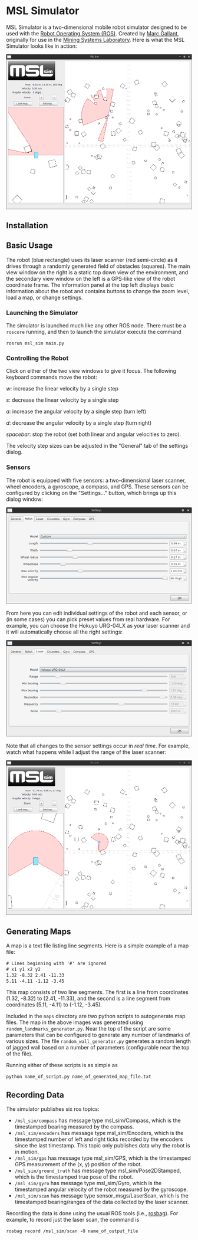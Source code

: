 # MSL Simulator
MSL Simulator is a two-dimensional mobile robot simulator designed to be used with the [Robot Operating System (ROS)](http://www.ros.org). Created by [Marc Gallant](http://marcgallant.ca), originally for use in the [Mining Systems Laboratory](http://msl.engineering.queensu.ca). Here is what the MSL Simulator looks like in action:

![MSL Simulator](images/msl_sim.gif)

## Installation

## Basic Usage
The robot (blue rectangle) uses its laser scanner (red semi-circle) as it drives through a randomly generated field of obstacles (squares). The main view window on the right is a static top down view of the environment, and the secondary view window on the left is a GPS-like view of the robot coordinate frame. The information panel at the top left displays basic information about the robot and contains buttons to change the zoom level, load a map, or change settings.

### Launching the Simulator
The simulator is launched much like any other ROS node. There must be a `roscore` running, and then to launch the simulator execute the command

```
rosrun msl_sim main.py
```

### Controlling the Robot
Click on either of the two view windows to give it focus. The following keyboard commands move the robot:

*w*: increase the linear velocity by a single step

*s*: decrease the linear velocity by a single step

*a*: increase the angular velocity by a single step (turn left)

*d*: decrease the angular velocity by a single step (turn right)

*spacebar*: stop the robot (set both linear and angular velocities to zero).

The velocity step sizes can be adjusted in the "General" tab of the settings dialog.

### Sensors
The robot is equipped with five sensors: a two-dimensional laser scanner, wheel encoders, a gyroscope, a compass, and GPS. These sensors can be configured by clicking on the "Settings..." button, which brings up this dialog window:

![Settings](images/settings_dialog.png)

From here you can edit individual settings of the robot and each sensor, or (in some cases) you can pick preset values from real hardware. For example, you can choose the Hokuyo URG-04LX as your laser scanner and it will automatically choose all the right settings:

![Hokuyo](images/hokuyo.png)

Note that all changes to the sensor settings occur in *real time*. For example, watch what happens while I adjust the range of the laser scanner:

![Laser](images/laser.gif)

## Generating Maps
A map is a text file listing line segments. Here is a simple example of a map file:

```
# Lines beginning with '#' are ignored
# x1 y1 x2 y2
1.32 -8.32 2.41 -11.33
5.11 -4.11 -1.12 -3.45
```

This map consists of two line segments. The first is a line from coordinates (1.32, -8.32) to (2.41, -11.33), and the second is a line segment from coordinates (5.11, -4.11) to (-1.12, -3.45).

Included in the `maps` directory are two python scripts to autogenerate map files. The map in the above images was generated using `random_landmarks_generator.py`. Near the top of the script are some parameters that can be configured to generate any number of landmarks of various sizes. The file `random_wall_generator.py` generates a random length of jagged wall based on a number of parameters (configurable near the top of the file).

Running either of these scripts is as simple as

```
python name_of_script.py name_of_generated_map_file.txt
```

## Recording Data
The simulator publishes six ros topics:

- `/msl_sim/compass` has message type msl_sim/Compass, which is the timestamped bearing measured by the compass.
- `/msl_sim/encoders` has message type msl_sim/Encoders, which is the timestamped number of left and right ticks recorded by the encoders since the last timestamp. This topic only publishes data why the robot is in motion.
- `/msl_sim/gps` has message type msl_sim/GPS, which is the timestamped GPS measurement of the (x, y) position of the robot.
- `/msl_sim/ground_truth` has message type msl_sim/Pose2DStamped, which is the timestamped true pose of the robot.
- `/msl_sim/gyro` has message type msl_sim/Gyro, which is the timestamped angular velocity of the robot measured by the gyroscope.
- `/msl_sim/scan` has message type sensor_msgs/LaserScan, which is the timestamped bearing/ranges of the data collected by the laser scanner.

Recording the data is done using the usual ROS tools (i.e., [rosbag](http://wiki.ros.org/rosbag/Commandline)). For example, to record just the laser scan, the command is

```
rosbag record /msl_sim/scan -O name_of_output_file
```